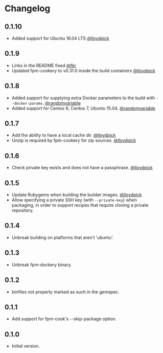 # Changelog

## 0.1.10

* Added support for Ubuntu 16.04 LTS [@lloydpick](https://github.com/lloydpick)

## 0.1.9

* Links in the README fixed [@fkr](https://github.com/fkr)
* Updated fpm-cookery to v0.31.0 inside the build containers [@lloydpick](https://github.com/lloydpick)

## 0.1.8

* Added support for supplying extra Docker parameters to the build with `--docker-params`. [@randomvariable](https://github.com/randomvariable)
* Added support for Centos 6, Centos 7, Ubuntu 15.04. [@randomvariable](https://github.com/randomvariable)

## 0.1.7

* Add the ability to have a local cache dir. [@lloydpick](https://github.com/lloydpick)
* Unzip is required by fpm-cookery for zip sources. [@lloydpick](https://github.com/lloydpick)

## 0.1.6

* Check private key exists and does not have a passphrase. [@lloydpick](https://github.com/lloydpick)

## 0.1.5

* Update Rubygems when building the builder images. [@lloydpick](https://github.com/lloydpick)
* Allow specifying a private SSH key (with `--private-key`) when packaging, in order to support
  recipes that require cloning a private repository.

## 0.1.4

* Unbreak building on platforms that aren't 'ubuntu'.

## 0.1.3

* Unbreak fpm-dockery binary.

## 0.1.2

* binfiles not properly marked as such in the gemspec.

## 0.1.1

* Add support for fpm-cook's --skip-package option.

## 0.1.0

* Initial version.
